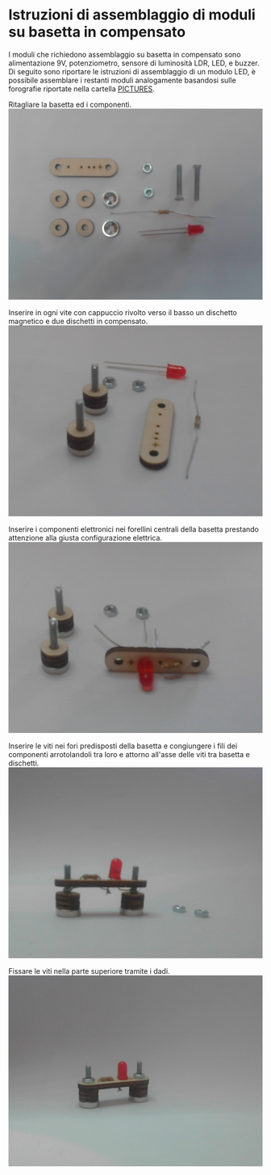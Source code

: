 # Istruzioni di assemblaggio di moduli su basetta in compensato

I moduli che richiedono assemblaggio su basetta in compensato sono
alimentazione 9V, potenziometro, sensore di luminosità LDR, LED, e 
buzzer. Di seguito sono riportare le istruzioni di assemblaggio di un
modulo LED, è possibile assemblare i restanti moduli analogamente
basandosi sulle forografie riportate nella cartella [PICTURES]().

Ritagliare la basetta ed i componenti.
<img src="pictures/wood_assembly_instructions/01.jpg"></img>

Inserire in ogni vite con cappuccio rivolto verso il basso un dischetto
magnetico e due dischetti in compensato.
<img src="pictures/wood_assembly_instructions/02.jpg"></img>

Inserire i componenti elettronici nei forellini centrali della basetta
prestando attenzione alla giusta configurazione elettrica.
<img src="pictures/wood_assembly_instructions/03.jpg"></img>

Inserire le viti nei fori predisposti della basetta e congiungere i fili
dei componenti arrotolandoli tra loro e attorno all'asse delle viti tra
basetta e dischetti.
<img src="pictures/wood_assembly_instructions/04.jpg"></img>

Fissare le viti nella parte superiore tramite i dadi.
<img src="pictures/wood_assembly_instructions/05.jpg"></img>
